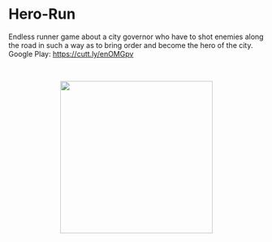 # Hero-Run

Endless runner game about a city governor who have to shot enemies along the road in such a way as to bring order and become the hero of the city.
<br>
Google Play: https://cutt.ly/enOMGpv

<br>
<p align="center">
  <img src="readme/herorun.gif" width="300">
</p>
